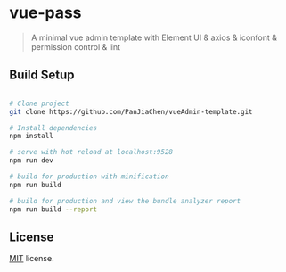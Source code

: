 # vue-pass

> A minimal vue admin template with Element UI & axios & iconfont & permission control & lint



## Build Setup

``` bash

# Clone project
git clone https://github.com/PanJiaChen/vueAdmin-template.git

# Install dependencies
npm install

# serve with hot reload at localhost:9528
npm run dev

# build for production with minification
npm run build

# build for production and view the bundle analyzer report
npm run build --report
```
## License
[MIT](https://github.com/PanJiaChen/vueAdmin-template/blob/master/LICENSE) license.
